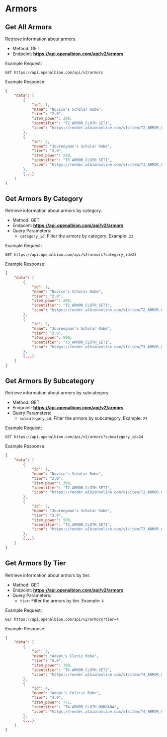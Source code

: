 # Armors

## Get All Armors

Retrieve information about armors.

- Method: GET
- Endpoint: **https://api.openalbion.com/api/v2/armors**

Example Request:
```http
GET https://api.openalbion.com/api/v2/armors
```

Example Response:
```json
{
    "data": [
        {
            "id": 1,
            "name": "Novice's Scholar Robe",
            "tier": "2.0",
            "item_power": 300,
            "identifier": "T2_ARMOR_CLOTH_SET1",
            "icon": "https://render.albiononline.com/v1/item/T2_ARMOR_CLOTH_SET1@0.png?quality=0&size=217&locale=en"
        },
        {
            "id": 2,
            "name": "Journeyman's Scholar Robe",
            "tier": "3.0",
            "item_power": 500,
            "identifier": "T3_ARMOR_CLOTH_SET1",
            "icon": "https://render.albiononline.com/v1/item/T3_ARMOR_CLOTH_SET1@0.png?quality=0&size=217&locale=en"
        },
        {...}
    ]
}
```

## Get Armors By Category

Retrieve information about armors by category.

- Method: GET
- Endpoint: **https://api.openalbion.com/api/v2/armors**
- Query Parameters:
  - `category_id`: Filter the armors by category. Example: `23`

Example Request:
```http
GET https://api.openalbion.com/api/v2/armors?category_id=23
```

Example Response:
```json
{
    "data": [
        {
            "id": 1,
            "name": "Novice's Scholar Robe",
            "tier": "2.0",
            "item_power": 300,
            "identifier": "T2_ARMOR_CLOTH_SET1",
            "icon": "https://render.albiononline.com/v1/item/T2_ARMOR_CLOTH_SET1@0.png?quality=0&size=217&locale=en"
        },
        {
            "id": 2,
            "name": "Journeyman's Scholar Robe",
            "tier": "3.0",
            "item_power": 500,
            "identifier": "T3_ARMOR_CLOTH_SET1",
            "icon": "https://render.albiononline.com/v1/item/T3_ARMOR_CLOTH_SET1@0.png?quality=0&size=217&locale=en"
        },
        {...}
    ]
}
```

## Get Armors By Subcategory

Retrieve information about armors by subcategory.

- Method: GET
- Endpoint: **https://api.openalbion.com/api/v2/armors**
- Query Parameters:
  - `subcategory_id`: Filter the armors by subcategory. Example: `24`

Example Request:
```http
GET https://api.openalbion.com/api/v2/armors?subcategory_id=24
```

Example Response:
```json
{
    "data": [
        {
            "id": 1,
            "name": "Novice's Scholar Robe",
            "tier": "2.0",
            "item_power": 300,
            "identifier": "T2_ARMOR_CLOTH_SET1",
            "icon": "https://render.albiononline.com/v1/item/T2_ARMOR_CLOTH_SET1@0.png?quality=0&size=217&locale=en"
        },
        {
            "id": 2,
            "name": "Journeyman's Scholar Robe",
            "tier": "3.0",
            "item_power": 500,
            "identifier": "T3_ARMOR_CLOTH_SET1",
            "icon": "https://render.albiononline.com/v1/item/T3_ARMOR_CLOTH_SET1@0.png?quality=0&size=217&locale=en"
        },
        {...}
    ]
}
```

## Get Armors By Tier

Retrieve information about armors by tier.

- Method: GET
- Endpoint: **https://api.openalbion.com/api/v2/armors**
- Query Parameters:
  - `tier`: Filter the armors by tier. Example: `4`

Example Request:
```http
GET https://api.openalbion.com/api/v2/armors?tier=4
```

Example Response:
```json
{
    "data": [
        {
            "id": 3,
            "name": "Adept's Cleric Robe",
            "tier": "4.0",
            "item_power": 700,
            "identifier": "T4_ARMOR_CLOTH_SET2",
            "icon": "https://render.albiononline.com/v1/item/T4_ARMOR_CLOTH_SET2@0.png?quality=0&size=217&locale=en"
        },
        {
            "id": 4,
            "name": "Adept's Cultist Robe",
            "tier": "4.0",
            "item_power": 775,
            "identifier": "T4_ARMOR_CLOTH_MORGANA",
            "icon": "https://render.albiononline.com/v1/item/T4_ARMOR_CLOTH_MORGANA@0.png?quality=0&size=217&locale=en"
        },
        {...}
    ]
}
```